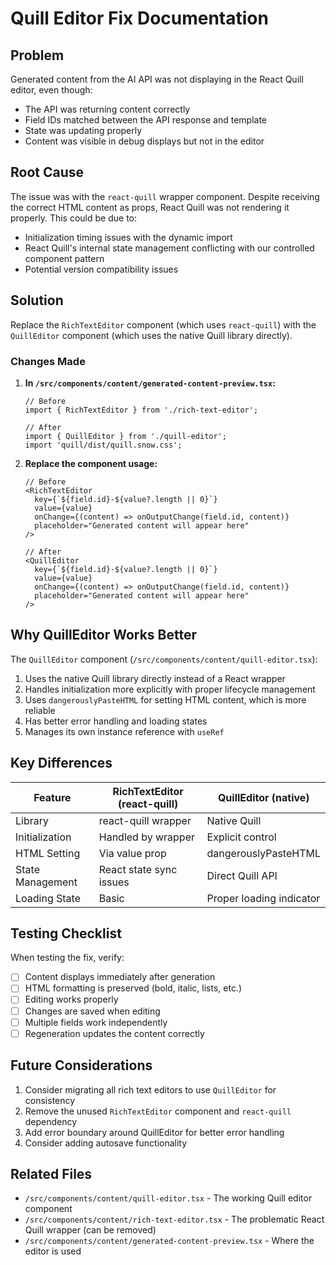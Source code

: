 # Quill Editor Fix Documentation

## Problem
Generated content from the AI API was not displaying in the React Quill editor, even though:
- The API was returning content correctly
- Field IDs matched between the API response and template
- State was updating properly
- Content was visible in debug displays but not in the editor

## Root Cause
The issue was with the `react-quill` wrapper component. Despite receiving the correct HTML content as props, React Quill was not rendering it properly. This could be due to:
- Initialization timing issues with the dynamic import
- React Quill's internal state management conflicting with our controlled component pattern
- Potential version compatibility issues

## Solution
Replace the `RichTextEditor` component (which uses `react-quill`) with the `QuillEditor` component (which uses the native Quill library directly).

### Changes Made

1. **In `/src/components/content/generated-content-preview.tsx`:**
   ```tsx
   // Before
   import { RichTextEditor } from './rich-text-editor';
   
   // After
   import { QuillEditor } from './quill-editor';
   import 'quill/dist/quill.snow.css';
   ```

2. **Replace the component usage:**
   ```tsx
   // Before
   <RichTextEditor
     key={`${field.id}-${value?.length || 0}`}
     value={value}
     onChange={(content) => onOutputChange(field.id, content)}
     placeholder="Generated content will appear here"
   />
   
   // After
   <QuillEditor
     key={`${field.id}-${value?.length || 0}`}
     value={value}
     onChange={(content) => onOutputChange(field.id, content)}
     placeholder="Generated content will appear here"
   />
   ```

## Why QuillEditor Works Better

The `QuillEditor` component (`/src/components/content/quill-editor.tsx`):
1. Uses the native Quill library directly instead of a React wrapper
2. Handles initialization more explicitly with proper lifecycle management
3. Uses `dangerouslyPasteHTML` for setting HTML content, which is more reliable
4. Has better error handling and loading states
5. Manages its own instance reference with `useRef`

## Key Differences

| Feature | RichTextEditor (react-quill) | QuillEditor (native) |
|---------|------------------------------|----------------------|
| Library | react-quill wrapper | Native Quill |
| Initialization | Handled by wrapper | Explicit control |
| HTML Setting | Via value prop | dangerouslyPasteHTML |
| State Management | React state sync issues | Direct Quill API |
| Loading State | Basic | Proper loading indicator |

## Testing Checklist

When testing the fix, verify:
- [ ] Content displays immediately after generation
- [ ] HTML formatting is preserved (bold, italic, lists, etc.)
- [ ] Editing works properly
- [ ] Changes are saved when editing
- [ ] Multiple fields work independently
- [ ] Regeneration updates the content correctly

## Future Considerations

1. Consider migrating all rich text editors to use `QuillEditor` for consistency
2. Remove the unused `RichTextEditor` component and `react-quill` dependency
3. Add error boundary around QuillEditor for better error handling
4. Consider adding autosave functionality

## Related Files
- `/src/components/content/quill-editor.tsx` - The working Quill editor component
- `/src/components/content/rich-text-editor.tsx` - The problematic React Quill wrapper (can be removed)
- `/src/components/content/generated-content-preview.tsx` - Where the editor is used